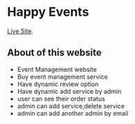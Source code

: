 # Happy Events

[Live Site](https://happyevents-d337e.web.app/).

## About of this website
* Event Management website
* Buy event management service
* Have dynamic review option
* Have dynamic add service by admin
* user can see their order status
* admin can add service,delete service
* admin can add another admin by email


